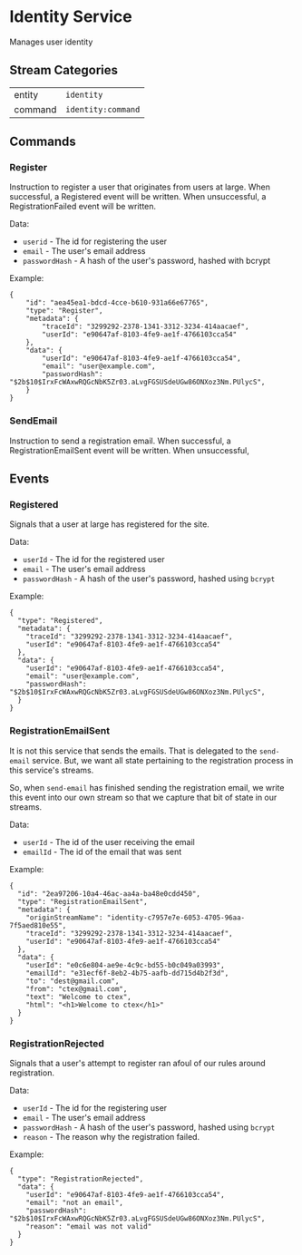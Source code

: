 # Identity Service

Manages user identity

## Stream Categories

|         |                    |
| ------- | ------------------ |
| entity  | `identity`         |
| command | `identity:command` |


## Commands

### Register
   
Instruction to register a user that originates from users at large. When successful, a Registered event will be written. When unsuccessful, a RegistrationFailed event will be written.

Data:

* `userid` - The id for registering the user
* `email` - The user's email address
* `passwordHash` - A hash of the user's password, hashed with bcrypt

Example:

    {
        "id": "aea45ea1-bdcd-4cce-b610-931a66e67765",
        "type": "Register",
        "metadata": {
            "traceId": "3299292-2378-1341-3312-3234-414aacaef",
            "userId": "e90647af-8103-4fe9-ae1f-4766103cca54"
        },
        "data": {
            "userId": "e90647af-8103-4fe9-ae1f-4766103cca54",
            "email": "user@example.com",
            "passwordHash": "$2b$10$IrxFcWAxwRQGcNbK5Zr03.aLvgFGSUSdeUGw86ONXoz3Nm.PUlycS",
        }
    }

### SendEmail
Instruction to send a registration email. When successful, a RegistrationEmailSent event will be written. When unsuccessful,  

## Events

### Registered

Signals that a user at large has registered for the site.


Data:

* `userId` - The id for the registered user
* `email` - The user's email address
* `passwordHash` - A hash of the user's password, hashed using `bcrypt`

Example:

```
{
  "type": "Registered",
  "metadata": {
    "traceId": "3299292-2378-1341-3312-3234-414aacaef",
    "userId": "e90647af-8103-4fe9-ae1f-4766103cca54"
  },
  "data": {
    "userId": "e90647af-8103-4fe9-ae1f-4766103cca54",
    "email": "user@example.com",
    "passwordHash": "$2b$10$IrxFcWAxwRQGcNbK5Zr03.aLvgFGSUSdeUGw86ONXoz3Nm.PUlycS",
  }
}
```

### RegistrationEmailSent

It is not this service that sends the emails.  That is delegated to the `send-email` service.  But, we want all state pertaining to the registration process in this service's streams.

So, when `send-email` has finished sending the registration email, we write this event into our own stream so that we capture that bit of state in our streams.

Data:

* `userId` - The id of the user receiving the email
* `emailId` - The id of the email that was sent

Example:

```
{
  "id": "2ea97206-10a4-46ac-aa4a-ba48e0cdd450",
  "type": "RegistrationEmailSent",
  "metadata": {
    "originStreamName": "identity-c7957e7e-6053-4705-96aa-7f5aed810e55",
    "traceId": "3299292-2378-1341-3312-3234-414aacaef",
    "userId": "e90647af-8103-4fe9-ae1f-4766103cca54"
  },
  "data": {
    "userId": "e0c6e804-ae9e-4c9c-bd55-b0c049a03993",
    "emailId": "e31ecf6f-8eb2-4b75-aafb-dd715d4b2f3d",
    "to": "dest@gmail.com",
    "from": "ctex@gmail.com",
    "text": "Welcome to ctex",
    "html": "<h1>Welcome to ctex</h1>"
  }
}
```

### RegistrationRejected

Signals that a user's attempt to register ran afoul of our rules around registration.

Data:

* `userId` - The id for the registering user
* `email` - The user's email address
* `passwordHash` - A hash of the user's password, hashed using `bcrypt`
* `reason` - The reason why the registration failed.

Example:

```
{
  "type": "RegistrationRejected",
  "data": {
    "userId": "e90647af-8103-4fe9-ae1f-4766103cca54",
    "email": "not an email",
    "passwordHash": "$2b$10$IrxFcWAxwRQGcNbK5Zr03.aLvgFGSUSdeUGw86ONXoz3Nm.PUlycS",
    "reason": "email was not valid"
  }
}
```